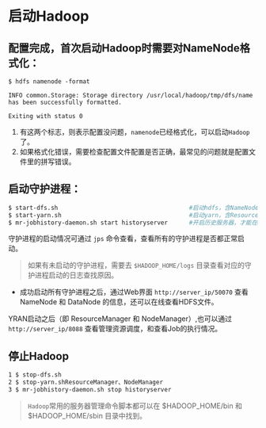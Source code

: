 # 启动Hadoop

## 配置完成，首次启动Hadoop时需要对NameNode格式化：

`$ hdfs namenode -format`

`INFO common.Storage: Storage directory /usr/local/hadoop/tmp/dfs/name has been successfully formatted.`

`Exiting with status 0`

 1. 有这两个标志，则表示配置没问题，`namenode`已经格式化，可以启动`Hadoop`了。
 2. 如果格式化错误，需要检查配置文件配置是否正确，最常见的问题就是配置文件里的拼写错误。

## 启动守护进程：

```sh
$ start-dfs.sh                                     #启动hdfs，含NameNode、DataNode、SecondaryNameNode守护进程
$ start-yarn.sh                                    #启动yarn，含ResourceManager、NodeManager
$ mr-jobhistory-daemon.sh start historyserver      #开启历史服务器，才能在Web中查看任务运行情况
```

守护进程的启动情况可通过 `jps` 命令查看，查看所有的守护进程是否都正常启动。
> 如果有未启动的守护进程，需要去 `$HADOOP_HOME/logs` 目录查看对应的守护进程启动的日志查找原因。

- 成功启动所有守护进程之后，通过Web界面 `http://server_ip/50070` 查看NameNode 和 DataNode 的信息，还可以在线查看HDFS文件。

YRAN启动之后（即 ResourceManager 和 NodeManager）,也可以通过 `http://server_ip/8088` 查看管理资源调度，和查看Job的执行情况。

## 停止Hadoop

```sh
1 $ stop-dfs.sh
2 $ stop-yarn.shResourceManager、NodeManager
3 $ mr-jobhistory-daemon.sh stop historyserver 
```

> `Hadoop`常用的服务器管理命令脚本都可以在 $HADOOP_HOME/bin 和 $HADOOP_HOME/sbin 目录中找到。
